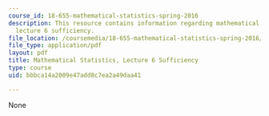 ```yaml
---
course_id: 18-655-mathematical-statistics-spring-2016
description: This resource contains information regarding mathematical statistics,
  lecture 6 sufficiency.
file_location: /coursemedia/18-655-mathematical-statistics-spring-2016/bbbca14a2009e47add8c7ea2a49daa41_MIT18_655S16_LecNote6.pdf
file_type: application/pdf
layout: pdf
title: Mathematical Statistics, Lecture 6 Sufficiency
type: course
uid: bbbca14a2009e47add8c7ea2a49daa41

---
```

None
